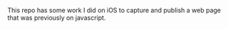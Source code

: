 This repo has some work I did on iOS to capture and publish a web page that was previously on javascript. 
